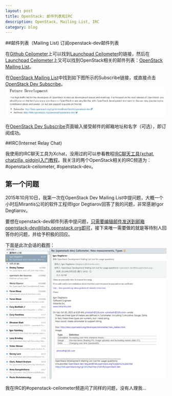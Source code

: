 ```yaml
---
layout: post
title: OpenStack: 邮件列表和IRC
description: OpenStack, Mailing List, IRC
category: blog
---
```


##邮件列表（Mailing List)
订阅openstack-dev邮件列表

在[Github Ceilometer](https://github.com/openstack/ceilometer/)上可以找到[Launchpad Ceilometer](https://launchpad.net/ceilometer/)的链接，然后在[Launchpad Ceilometer](https://launchpad.net/ceilometer/)上又可以找到OpenStack相关的邮件列表：[OpenStack Mailing List](https://wiki.openstack.org/wiki/Mailing_Lists)。

在[OpenStack Mailing List](https://wiki.openstack.org/wiki/Mailing_Lists)中找到如下图所示的Subscribe链接，或直接点击[OpenStack Dev Subscribe](http://lists.openstack.org/cgi-bin/mailman/listinfo/openstack-dev)。
![OpenStackDevMailingList](/images/2015-10-10-Mailing-List/OpenStackDevMailingList.jpg)

在[OpenStack Dev Subscribe](http://lists.openstack.org/cgi-bin/mailman/listinfo/openstack-dev)页面输入接受邮件的邮箱地址和名字（可选），即订阅成功。

##IRC(Internet Relay Chat)

我使用的IRC聊天工具为Xchat，没用过的可以参看教程[IRC聊天工具(xchat, chatzilla, pidgin)入门教程](http://nkevin.blog.163.com/blog/static/4481948120094222232773)。我关注的两个OpenStack相关的IRC频道为：#openstack-ceilometer, #openstack-dev。

## 第一个问题
2015年10月10日，我第一次在OpenStack Dev Mailing List中提问题，大概一个小时后Mirantis公司的软件工程师Igor Degtiarov回答了我的问题，非常感谢Igor Degtiarov。

要想在openstack-dev邮件列表中提问题，只需要编辑邮件发送到邮箱openstack-dev@lists.openstack.org即可，接下来唯一需要做的就是等待别人回答你的问题，并给予积极的回应。

下面是此次会话的截图：
![IgorDegtiarov](/images/2015-10-10-Mailing-List/IgorDegtiarov.jpg)

我在IRC的#openstack-ceilometer频道问了同样的问题，没有人理我...
